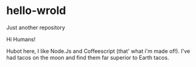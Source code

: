 # hello-wrold
Just another repository

Hi Humans!

Hubot here, I like Node.Js and Coffeescript (that' what i'm made of!).
I've had tacos on the moon and find them far superior to Earth tacos.
